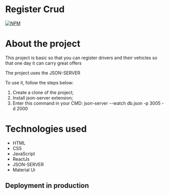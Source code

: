 # Register Crud
[![NPM](https://img.shields.io/npm/l/react)](https://github.com/MatheusArauj0o/Netflix-Clone/blob/main/Licence)

# About the project

This project is basic so that you can register drivers and their vehicles so that one day it can carry great offers

The project uses the JSON-SERVER

To use it, follow the steps below:

1. Create a clone of the project;
2. Install json-server extension;
3. Enter this command in your CMD:
json-server --watch db.json -p 3005 -d 2000

# Technologies used

- HTML
- CSS
- JavaScript
- ReactJs
- JSON-SERVER
- Material Ui

## Deployment in production



